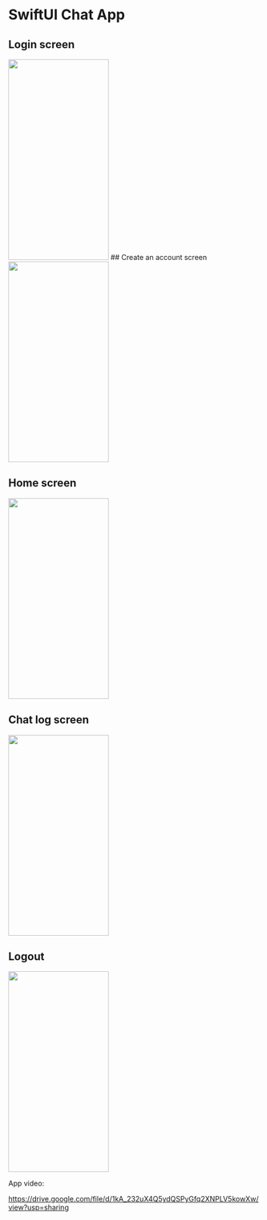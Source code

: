 # SwiftUI Chat App

## Login screen
<img src="https://github.com/tareqya/SwiftUIChatApp/assets/35847896/8b3dc47a-8b79-4c07-8c95-98e2ebb47045" data-canonical-src="https://gyazo.com/eb5c5741b6a9a16c692170a41a49c858.png" width="200" height="400" />
## Create an account screen
<img src="https://github.com/tareqya/SwiftUIChatApp/assets/35847896/73ed0ef6-2bce-4ee2-a185-ae7845bff217" data-canonical-src="" width="200" height="400" />

## Home screen
<img src="https://github.com/tareqya/SwiftUIChatApp/assets/35847896/84cb1bca-082a-4eec-b782-c4a257616c0e" data-canonical-src="" width="200" height="400" />

## Chat log screen
<img src="https://github.com/tareqya/SwiftUIChatApp/assets/35847896/8b7616ae-f444-47d0-a34f-143449e8c91a" data-canonical-src="" width="200" height="400" />

## Logout
<img src="https://github.com/tareqya/SwiftUIChatApp/assets/35847896/aee74be0-f393-44e6-8826-6da7b549f99c" data-canonical-src="" width="200" height="400" />

App video:

https://drive.google.com/file/d/1kA_232uX4Q5ydQSPyGfq2XNPLV5kowXw/view?usp=sharing
